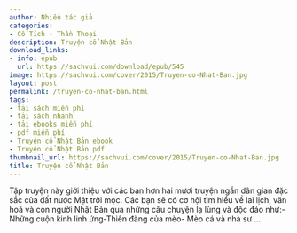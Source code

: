 ```yaml
---
author: Nhiều tác giả
categories:
- Cổ Tích - Thần Thoại
description: Truyện cổ Nhật Bản
download_links:
- info: epub
  url: https://sachvui.com/download/epub/545
image: https://sachvui.com/cover/2015/Truyen-co-Nhat-Ban.jpg
layout: post
permalink: /truyen-co-nhat-ban.html
tags:
- tải sách miễn phí
- tải sách nhanh
- tải ebooks miễn phí
- pdf miễn phí
- Truyện cổ Nhật Bản ebook
- Truyện cổ Nhật Bản pdf
thumbnail_url: https://sachvui.com/cover/2015/Truyen-co-Nhat-Ban.jpg
title: Truyện cổ Nhật Bản
---
```


 <div class="item-desc text-justify"> Tập truyện này giới thiệu với các bạn hơn hai mươi truyện ngắn dân gian đặc sắc của đất nước Mặt trời mọc. Các bạn sẽ có cơ hội tìm hiểu về lai lịch, văn hoá và con người Nhật Bản qua những câu chuyện lạ lùng và độc đáo như:-Những cuộn kinh linh ứng-Thiên đàng của mèo- Mèo cá và nhà sư ... </div>